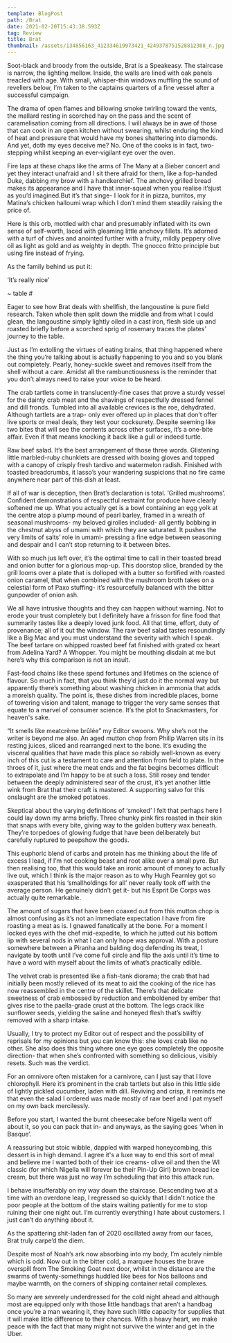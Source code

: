 ```yaml
---
template: BlogPost
path: /Brat
date: 2021-02-20T15:43:38.593Z
tag: Review
title: Brat
thumbnail: /assets/134856163_412334619973421_4249378751528812308_n.jpg
---
```

Soot-black and broody from the outside, Brat is a Speakeasy. The staircase is narrow, the lighting mellow. Inside, the walls are lined with oak panels treacled with age. With small, whisper-thin windows muffling the sound of revellers below, I’m taken to the captains quarters of a fine vessel after a successful campaign.

The drama of open flames and billowing smoke twirling toward the vents, the mallard resting in scorched hay on the pass and the scent of caramelisation coming from all directions. I will always be in awe of those that can cook in an open kitchen without swearing, whilst enduring the kind of heat and pressure that would have my bones shattering into diamonds. And yet, doth my eyes deceive me? No. One of the cooks is in fact, two-stepping whilst keeping an ever-vigilant eye over the oven.

Fire laps at these chaps like the arms of The Many at a Bieber concert and yet they interact unafraid and I sit there afraid for them, like a fop-handed Duke, dabbing my brow with a handkerchief. The anchovy grilled bread makes its appearance and I have that inner-squeal when you realise it’sjust as you’d imagined.But it’s that singe- I look for it in pizza, burritos, my Matina’s chicken halloumi wrap which I don’t mind them steadily raising the price of.

Here is this orb, mottled with char and presumably inflated with its own sense of self-worth, laced with gleaming little anchovy fillets. It’s adorned with a turf of chives and anointed further with a fruity, mildly peppery olive oil as light as gold and as weighty in depth. The gnocco fritto principle but using fire instead of frying.

As the family behind us put it:

‘It’s really nice’

~ table #

Eager to see how Brat deals with shellfish, the langoustine is pure field research. Taken whole then split down the middle and from what I could glean, the langoustine simply lightly oiled in a cast iron, flesh side up and roasted briefly before a scorched sprig of rosemary traces the plates’ journey to the table.

Just as I’m extolling the virtues of eating brains, that thing happened where the thing you’re talking about is actually happening to you and so you blank out completely. Pearly, honey-suckle sweet and removes itself from the shell without a care. Amidst all the rambunctiousness is the reminder that you don’t always need to raise your voice to be heard.

The crab tartlets come in translucently-fine cases that prove a sturdy vessel for the dainty crab meat and the shavings of respectfully dressed fennel and dill fronds. Tumbled into all available crevices is the roe, dehydrated. Although tartlets are a trap- only ever offered up in places that don’t offer live sports or meal deals, they test your cocksurety. Despite seeming like two bites that will see the contents across other surfaces, it’s a one-bite affair. Even if that means knocking it back like a gull or indeed turtle.

Raw beef salad. It’s the best arrangement of those three words. Glistening little marbled-ruby chunklets are dressed with boxing gloves and topped with a canopy of crisply fresh tardivo and watermelon radish. Finished with toasted breadcrumbs, it lasso’s your wandering suspicions that no fire came anywhere near part of this dish at least.

If all of war is deception, then Brat’s declaration is total. ‘Grilled mushrooms’. Confident demonstrations of respectful restraint for produce have clearly softened me up. What you actually get is a bowl containing an egg yolk at the centre atop a plump mound of pearl barley, framed in a wreath of seasonal mushrooms- my beloved girolles included- all gently bobbing in the chestnut abyss of umami with which they are saturated. It pushes the very limits of salts’ role in umami- pressing a fine edge between seasoning and despair and I can’t stop returning to it between bites.

With so much jus left over, it’s the optimal time to call in their toasted bread and onion butter for a glorious mop-up. This doorstop slice, branded by the grill looms over a plate that is dolloped with a butter so fortified with roasted onion caramel, that when combined with the mushroom broth takes on a celestial form of Paxo stuffing- it’s resourcefully balanced with the bitter gunpowder of onion ash.

We all have intrusive thoughts and they can happen without warning. Not to erode your trust completely but I definitely have a frisson for fine food that summarily tastes like a deeply loved junk food. All that time, effort, duty of provenance; all of it out the window. The raw beef salad tastes resoundingly like a Big Mac and you must understand the severity with which I speak. The beef tartare on whipped roasted beef fat finished with grated ox heart from Adelina Yard? A Whopper. You might be mouthing disdain at me but here’s why this comparison is not an insult.

Fast-food chains like these spend fortunes and lifetimes on the science of flavour. So much in fact, that you think they’d just do it the normal way but apparently there’s something about washing chicken in ammonia that adds a moreish quality. The point is, these dishes from incredible places, borne of towering vision and talent, manage to trigger the very same senses that equate to a marvel of consumer science. It’s the plot to Snackmasters, for heaven's sake.

“It smells like meatcrème brûlée” my Editor swoons. Why she’s not the writer is beyond me also. An aged mutton chop from Philip Warren sits in its resting juices, sliced and rearranged next to the bone. It’s exuding the visceral qualities that have made this place so rabidly well-known as every inch of this cut is a testament to care and attention from field to plate. In the throes of it, just where the meat ends and the fat begins becomes difficult to extrapolate and I’m happy to be at such a loss. Still rosey and tender between the deeply administered sear of the crust, it’s yet another little wink from Brat that their craft is mastered. A supporting salvo for this onslaught are the smoked potatoes. 

Skeptical about the varying definitions of ‘smoked’ I felt that perhaps here I could lay down my arms briefly. Three chunky pink firs roasted in their skin that snaps with every bite, giving way to the golden buttery wax beneath. They’re torpedoes of glowing fudge that have been deliberately but carefully ruptured to peepshow the goods. 

This euphoric blend of carbs and protein has me thinking about the life of excess I lead, if I’m not cooking beast and root alike over a small pyre. But then realising too, that this would take an ironic amount of money to actually live out, which I think is the major reason as to why Hugh Fearnley got so exasperated that his ‘smallholdings for all’ never really took off with the average person. He genuinely didn’t get it- but his Esprit De Corps was actually quite remarkable.

The amount of sugars that have been coaxed out from this mutton chop is almost confusing as it’s not an immediate expectation I have from fire roasting a meat as is. I gnawed fanatically at the bone. For a moment I locked eyes with the chef mid-expedite, to which he jutted out his bottom lip with several nods in what I can only hope was approval. With a posture somewhere between a Piranha and balding dog defending its treat, I navigate by tooth until I’ve come full circle and flip the axis until it’s time to have a word with myself about the limits of what’s practically edible.

The velvet crab is presented like a fish-tank diorama; the crab that had initially been mostly relieved of its meat to aid the cooking of the rice has now reassembled in the centre of the skillet. There’s that delicate sweetness of crab embossed by reduction and emboldened by ember that gives rise to the paella-grade crust at the bottom. The legs crack like sunflower seeds, yielding the saline and honeyed flesh that’s swiftly removed with a sharp intake. 

Usually, I try to protect my Editor out of respect and the possibility of reprisals for my opinions but you can know this: she loves crab like no other. She also does this thing where one eye goes completely the opposite direction- that when she’s confronted with something so delicious, visibly resets. Such was the verdict.

For an omnivore often mistaken for a carnivore, can I just say that I love chlorophyll. Here it’s prominent in the crab tartlets but also in this little side of lightly pickled cucumber, laden with dill. Reviving and crisp, it reminds me that even the salad I ordered was made mostly of raw beef and I pat myself on my own back mercilessly.

Before you start, I wanted the burnt cheesecake before Nigella went off about it, so you can pack that in- and anyways, as the saying goes ‘when in Basque’.

A reassuring but stoic wibble, dappled with warped honeycombing, this dessert is in high demand. I agree it's a luxe way to end this sort of meal and believe me I wanted both of their ice creams- olive oil and then the WI classic (for which Nigella will forever be their Pin-Up Girl) brown bread ice cream, but there was just no way I’m scheduling that into this attack run.

I behave insufferably on my way down the staircase. Descending two at a time with an overdone leap, I regressed so quickly that I didn't notice the poor people at the bottom of the stairs waiting patiently for me to stop ruining their one night out. I’m currently everything I hate about customers. I just can’t do anything about it.

As the spattering shit-laden fan of 2020 oscillated away from our faces, Brat truly carpe’d the diem. 

Despite most of Noah’s ark now absorbing into my body, I’m acutely nimble which is odd. Now out in the bitter cold, a marquee houses the brave overspill from The Smoking Goat next door, whilst in the distance are the swarms of twenty-somethings huddled like bees for Nos balloons and maybe warmth, on the corners of shipping container retail complexes.

So many are severely underdressed for the cold night ahead and although most are equipped only with those little handbags that aren’t a handbag once you’re a man wearing it, they have such little capacity for supplies that it will make little difference to their chances. With a heavy heart, we make peace with the fact that many might not survive the winter and get in the Uber.

<!--EndFragment-->
